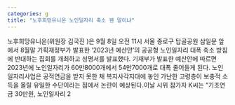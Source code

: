 ```yaml
---
categories: g
title: "노후희망유니온 노인일자리 축소 웬 말이냐"
---
```

노후희망유니온(위원장 김국진 )은 9월 8일 오전 11시 서울 종로구 탑골공원 삼일문 앞에서 8월말 기획재정부가 발표한 ‘2023년 예산안’의 공공형 노인일자리 대폭 축소 방침에 반대하는 집회를 개최하고 성명서를 발표했다. 기재부가 발표한 예산안에 따르면 2023년에 노인일자리가 60만8000개에서 54만7000개로 대폭 줄어들게 된다. 노인일자리사업은 공적연금을 받지 못한 채 복지사각지대에 놓인 가난한 고령층이 보충적 소득을 올릴 유일한 수단이라는 점에서 논란이 예상된다.이날 시위 참가자 K씨는 “기초연금 30만원, 노인일자리 2